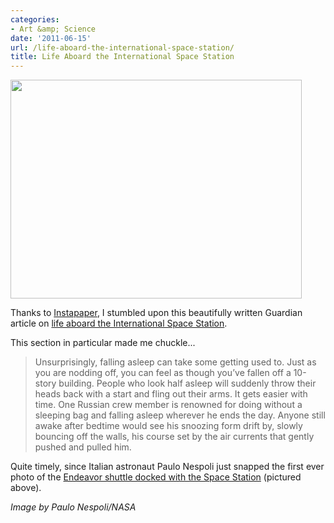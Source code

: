 ```yaml
---
categories:
- Art &amp; Science
date: '2011-06-15'
url: /life-aboard-the-international-space-station/
title: Life Aboard the International Space Station
---
```


<img src="https://gomakethings.com/wp-content/uploads/2011/06/shuttle-station4-825.jpg" alt="" title="shuttle-station4-825" width="466" height="350" class="aligncenter size-medium wp-image-766" />

Thanks to <a href="http://www.instapaper.com/">Instapaper</a>, I stumbled upon this beautifully written Guardian article on <a href="http://www.guardian.co.uk/science/2010/oct/24/international-space-station-nasa-astronauts">life aboard the International Space Station</a>.

This section in particular made me chuckle...

<blockquote>Unsurprisingly, falling asleep can take some getting used to. Just as you are nodding off, you can feel as though you’ve fallen off a 10-story building. People who look half asleep will suddenly throw their heads back with a start and fling out their arms. It gets easier with time. One Russian crew member is renowned for doing without a sleeping bag and falling asleep wherever he ends the day. Anyone still awake after bedtime would see his snoozing form drift by, slowly bouncing off the walls, his course set by the air currents that gently pushed and pulled him.</blockquote>

Quite timely, since Italian astronaut Paulo Nespoli just snapped the first ever photo of the <a href="http://news.discovery.com/space/big-pic-shuttle-endeavour-docked-space-station-110607.html">Endeavor shuttle docked with the Space Station</a> (pictured above).

<em>Image by Paulo Nespoli/NASA</em>